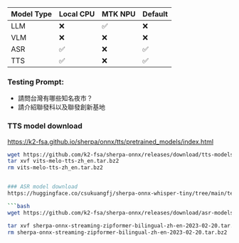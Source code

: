 | Model Type | Local CPU | MTK NPU | Default |
|-----------|-----------|---------|----------|
| LLM       | ❌         | ✅       | ❌       |
| VLM       | ❌         | ❌       | ❌       |
| ASR       | ✅         | ❌       | ✅       |
| TTS       | ✅         | ❌       | ✅       |


### Testing Prompt:
- 請問台灣有哪些知名夜市？
- 請介紹聯發科以及聯發創新基地


### TTS model download
https://k2-fsa.github.io/sherpa/onnx/tts/pretrained_models/index.html

```bash
wget https://github.com/k2-fsa/sherpa-onnx/releases/download/tts-models/vits-melo-tts-zh_en.tar.bz2
tar xvf vits-melo-tts-zh_en.tar.bz2
rm vits-melo-tts-zh_en.tar.bz2


### ASR model download
https://huggingface.co/csukuangfj/sherpa-onnx-whisper-tiny/tree/main/test_wavs

```bash
wget https://github.com/k2-fsa/sherpa-onnx/releases/download/asr-models/sherpa-onnx-streaming-zipformer-bilingual-zh-en-2023-02-20.tar.bz2

tar xvf sherpa-onnx-streaming-zipformer-bilingual-zh-en-2023-02-20.tar.bz2
rm sherpa-onnx-streaming-zipformer-bilingual-zh-en-2023-02-20.tar.bz2